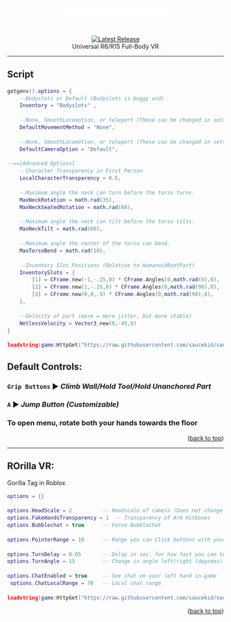 <div align="center">
	<a href="https://github.com/saucekid/sauceVR"><img src="assets/images/logo.png" alt="sauceVR logo" width="256"></img></a>
	<h1></h1>
	<a href="https://github.com/richie0866/Rostruct/releases/latest"><img src="https://img.shields.io/github/v/release/saucekid/sauceVR?include_prereleases" alt="Latest Release" /></a>
	<br>
	Universal R6/R15 Full-Body VR
</div>


---

## Script


```lua
getgenv().options = {
    --Bodyslots or Default (Bodyslots is buggy and)
    Inventory = "Bodyslots" ,
    
    --None, SmoothLocomotion, or teleport (These can be changed in settings)
    DefaultMovementMethod = "None",
    
    --None, SmoothLocomotion, or teleport (These can be changed in settings)
    DefaultCameraOption = "Default",
    
--==[Advanced Options]
    --Character Transparency in First Person
    LocalCharacterTransparency = 0.5,

    --Maximum angle the neck can turn before the torso turns.
    MaxNeckRotation = math.rad(35),
    MaxNeckSeatedRotation = math.rad(60),
    
    --Maximum angle the neck can tilt before the torso tilts.
    MaxNeckTilt = math.rad(60),
    
    --Maximum angle the center of the torso can bend.
    MaxTorsoBend = math.rad(10),
    
    --Inventory Slot Positions (Relative to HumanoidRootPart)
    InventorySlots = { 
        [1] = CFrame.new(-1,-.25,0) * CFrame.Angles(0,math.rad(0),0),
        [2] = CFrame.new(1,-.25,0) * CFrame.Angles(0,math.rad(90),0),
        [3] = CFrame.new(0,0,.5) * CFrame.Angles(0,math.rad(90),0),
    },
        
    --Velocity of part (more = more jitter, but more stable)
    NetlessVelocity = Vector3.new(0,-45,0)
}

loadstring(game:HttpGet("https://raw.githubusercontent.com/saucekid/sauceVR/main.lua"))();
```

## Default Controls:

### `Grip Buttons` ▶︎ *Climb Wall/Hold Tool/Hold Unanchored Part*
### `A` ▶︎ *Jump Button* ***(Customizable)***
### **To open menu, rotate both your hands towards the floor**
<p align="right">(<a href="#top">back to top</a>)</p>

---

## **ROrilla VR**:
Gorilla Tag in Roblox
```lua
options = {}

options.HeadScale = 2          -- Headscale of camera (Does not change actual head size)
options.FakeHandsTransparency = 1  -- Transparency of Arm Hitboxes
options.Bubblechat = true      -- Force Bubblechat

options.PointerRange = 10      -- Range you can click buttons with your arm

options.TurnDelay = 0.05       -- Delay in sec. for how fast you can turn left and right
options.TurnAngle = 15         -- Change in angle left/right (degrees)

options.ChatEnabled = true     -- See chat on your left hand in-game
 options.ChatLocalRange = 70   -- Local chat range

loadstring(game:HttpGet("https://raw.githubusercontent.com/saucekid/sauceVR/extra/ROrilla.lua"))();
```

<p align="right">(<a href="#top">back to top</a>)</p>
